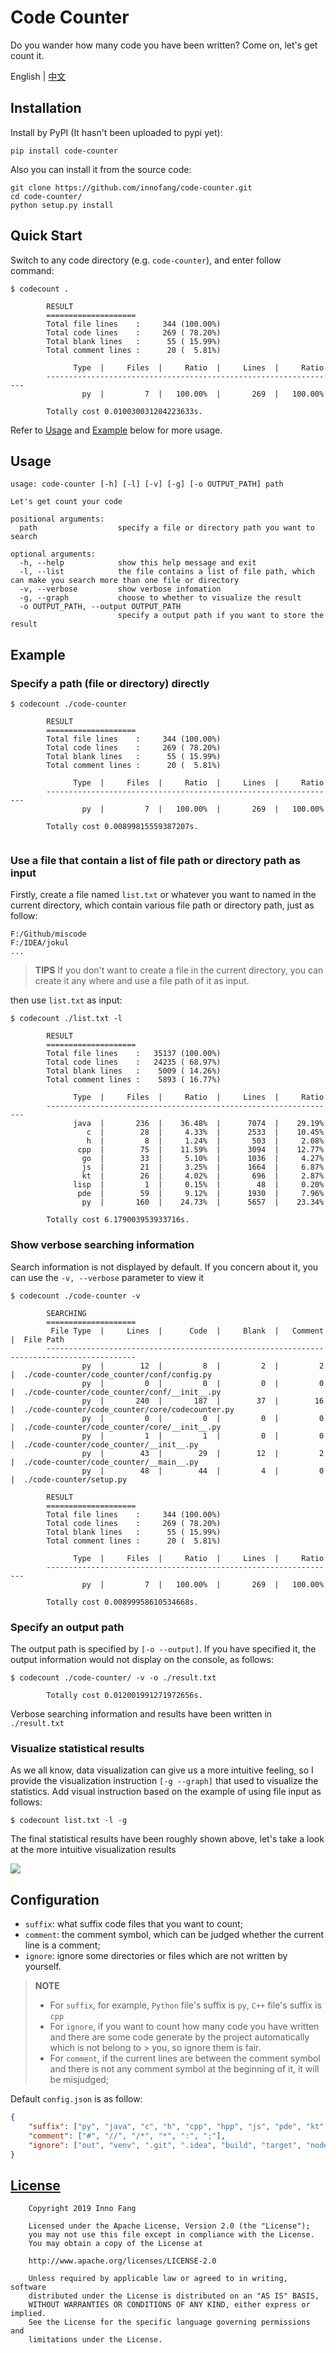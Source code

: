 # Code Counter

Do you wander how many code you have been written? Come on, let's get count it.

English | [中文](https://github.com/InnoFang/code-counter/blob/master/README_zh.md)

## Installation

Install by PyPI (It hasn't been uploaded to pypi yet):

```shell
pip install code-counter
```

Also you can install it from the source code:

```shell
git clone https://github.com/innofang/code-counter.git
cd code-counter/
python setup.py install
```

## Quick Start

Switch to any code directory (e.g. `code-counter`), and enter follow command:

```shell
$ codecount .

        RESULT
        ====================
        Total file lines    :     344 (100.00%)
        Total code lines    :     269 ( 78.20%)
        Total blank lines   :      55 ( 15.99%)
        Total comment lines :      20 (  5.81%)

              Type  |     Files  |     Ratio  |     Lines  |     Ratio
        -----------------------------------------------------------------
                py  |         7  |   100.00%  |       269  |   100.00%

        Totally cost 0.010030031204223633s.

```

Refer to [Usage](#usage) and [Example](#example) below for more usage.

<h2 id="usage">Usage</h2>

```shell 
usage: code-counter [-h] [-l] [-v] [-g] [-o OUTPUT_PATH] path

Let's get count your code

positional arguments:
  path                  specify a file or directory path you want to search

optional arguments:
  -h, --help            show this help message and exit
  -l, --list            the file contains a list of file path, which can make you search more than one file or directory
  -v, --verbose         show verbose infomation
  -g, --graph           choose to whether to visualize the result
  -o OUTPUT_PATH, --output OUTPUT_PATH
                        specify a output path if you want to store the result
```

<h2 id="example">Example</h2>

### Specify a  path (file or directory) directly

```shell
$ codecount ./code-counter

        RESULT
        ====================
        Total file lines    :     344 (100.00%)
        Total code lines    :     269 ( 78.20%)
        Total blank lines   :      55 ( 15.99%)
        Total comment lines :      20 (  5.81%)

              Type  |     Files  |     Ratio  |     Lines  |     Ratio
        -----------------------------------------------------------------
                py  |         7  |   100.00%  |       269  |   100.00%

        Totally cost 0.00899815559387207s.


```

### Use a file that contain a list of file path or directory path as input

Firstly, create a file named `list.txt` or whatever you want to named in the current directory, which contain various file path or directory path, just as follow:

```
F:/Github/miscode
F:/IDEA/jokul
...
```

> **TIPS** If you don't want to create a file in the current directory, you can create it any where and use a file path of it as input.

then use `list.txt` as input:

```shell
$ codecount ./list.txt -l

        RESULT
        ====================
        Total file lines    :   35137 (100.00%)
        Total code lines    :   24235 ( 68.97%)
        Total blank lines   :    5009 ( 14.26%)
        Total comment lines :    5893 ( 16.77%)

              Type  |     Files  |     Ratio  |     Lines  |     Ratio
        -----------------------------------------------------------------
              java  |       236  |    36.48%  |      7074  |    29.19%
                 c  |        28  |     4.33%  |      2533  |    10.45%
                 h  |         8  |     1.24%  |       503  |     2.08%
               cpp  |        75  |    11.59%  |      3094  |    12.77%
                go  |        33  |     5.10%  |      1036  |     4.27%
                js  |        21  |     3.25%  |      1664  |     6.87%
                kt  |        26  |     4.02%  |       696  |     2.87%
              lisp  |         1  |     0.15%  |        48  |     0.20%
               pde  |        59  |     9.12%  |      1930  |     7.96%
                py  |       160  |    24.73%  |      5657  |    23.34%

        Totally cost 6.179003953933716s.

```

### Show verbose searching information

Search information is not displayed by default. If you concern about it, you can use the `-v, --verbose` parameter to view it

```
$ codecount ./code-counter -v

        SEARCHING
        ====================
         File Type  |     Lines  |      Code  |     Blank  |   Comment  |  File Path
        ------------------------------------------------------------------------------------------
                py  |        12  |         8  |         2  |         2  |  ./code-counter/code_counter/conf/config.py
                py  |         0  |         0  |         0  |         0  |  ./code-counter/code_counter/conf/__init__.py
                py  |       240  |       187  |        37  |        16  |  ./code-counter/code_counter/core/codecounter.py
                py  |         0  |         0  |         0  |         0  |  ./code-counter/code_counter/core/__init__.py
                py  |         1  |         1  |         0  |         0  |  ./code-counter/code_counter/__init__.py
                py  |        43  |        29  |        12  |         2  |  ./code-counter/code_counter/__main__.py
                py  |        48  |        44  |         4  |         0  |  ./code-counter/setup.py

        RESULT
        ====================
        Total file lines    :     344 (100.00%)
        Total code lines    :     269 ( 78.20%)
        Total blank lines   :      55 ( 15.99%)
        Total comment lines :      20 (  5.81%)

              Type  |     Files  |     Ratio  |     Lines  |     Ratio
        -----------------------------------------------------------------
                py  |         7  |   100.00%  |       269  |   100.00%

        Totally cost 0.00899958610534668s.

```

### Specify an output path

The output path is specified by `[-o --output]`. If you have specified it, the output information would not display on the console, as follows:

```shell
$ codecount ./code-counter/ -v -o ./result.txt

        Totally cost 0.012001991271972656s.

```

Verbose searching information and results have been written in `./result.txt`

### Visualize statistical results

As we all know, data visualization can give us a more intuitive feeling, so I provide the visualization instruction `[-g --graph]` that used to visualize the statistics. Add visual instruction based on the example of using file input as follows:

```
$ codecount list.txt -l -g
```

The final statistical results have been roughly shown above, let's take a look at the more intuitive visualization results

![](https://cdn.jsdelivr.net/gh/innofang/jotter/source/code-counter/result.png)


## Configuration

 + `suffix`: what suffix code files that you want to count;
 + `comment`: the comment symbol, which can be judged whether the current line is a comment;
 + `ignore`: ignore some directories or files which are not written by yourself.

> **NOTE**
> 
> + For `suffix`, for example, `Python` file's suffix is  `py`, `C++` file's suffix is `cpp`
> + For `ignore`, if you want to count how many code you have written and there are some code generate by the project automatically which is not belong to > you, so ignore them is fair.
> + For `comment`, if the current lines are between the comment symbol and there is not any comment symbol at the beginning of it, it will be misjudged;

Default `config.json` is as follow:

```json
{
    "suffix": ["py", "java", "c", "h", "cpp", "hpp", "js", "pde", "kt", "dart", "go", "lisp", "cu", "cuh"],
    "comment": ["#", "//", "/*", "*", ":", ";"],
    "ignore": ["out", "venv", ".git", ".idea", "build", "target", "node_modules", ".vscode"]
}
```

## [License](https://github.com/InnoFang/code-counter/blob/master/LICENSE)

        Copyright 2019 Inno Fang

        Licensed under the Apache License, Version 2.0 (the "License");
        you may not use this file except in compliance with the License.
        You may obtain a copy of the License at

        http://www.apache.org/licenses/LICENSE-2.0

        Unless required by applicable law or agreed to in writing, software
        distributed under the License is distributed on an "AS IS" BASIS,
        WITHOUT WARRANTIES OR CONDITIONS OF ANY KIND, either express or implied.
        See the License for the specific language governing permissions and
        limitations under the License.
